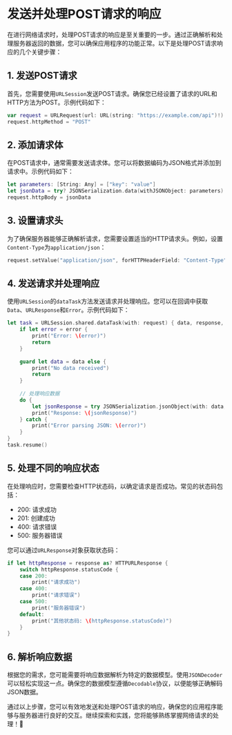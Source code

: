﻿# 发送并处理POST请求的响应

在进行网络请求时，处理POST请求的响应是至关重要的一步。通过正确解析和处理服务器返回的数据，您可以确保应用程序的功能正常。以下是处理POST请求响应的几个关键步骤：

## 1. 发送POST请求

首先，您需要使用`URLSession`发送POST请求。确保您已经设置了请求的URL和HTTP方法为POST。示例代码如下：

```swift
var request = URLRequest(url: URL(string: "https://example.com/api")!)
request.httpMethod = "POST"
```

## 2. 添加请求体

在POST请求中，通常需要发送请求体。您可以将数据编码为JSON格式并添加到请求中。示例代码如下：

```swift
let parameters: [String: Any] = ["key": "value"]
let jsonData = try? JSONSerialization.data(withJSONObject: parameters)
request.httpBody = jsonData
```

## 3. 设置请求头

为了确保服务器能够正确解析请求，您需要设置适当的HTTP请求头。例如，设置`Content-Type`为`application/json`：

```swift
request.setValue("application/json", forHTTPHeaderField: "Content-Type")
```

## 4. 发送请求并处理响应

使用`URLSession`的`dataTask`方法发送请求并处理响应。您可以在回调中获取`Data`、`URLResponse`和`Error`。示例代码如下：

```swift
let task = URLSession.shared.dataTask(with: request) { data, response, error in
    if let error = error {
        print("Error: \(error)")
        return
    }
    
    guard let data = data else {
        print("No data received")
        return
    }
    
    // 处理响应数据
    do {
        let jsonResponse = try JSONSerialization.jsonObject(with: data, options: [])
        print("Response: \(jsonResponse)")
    } catch {
        print("Error parsing JSON: \(error)")
    }
}
task.resume()
```

## 5. 处理不同的响应状态

在处理响应时，您需要检查HTTP状态码，以确定请求是否成功。常见的状态码包括：

- 200: 请求成功
- 201: 创建成功
- 400: 请求错误
- 500: 服务器错误

您可以通过`URLResponse`对象获取状态码：

```swift
if let httpResponse = response as? HTTPURLResponse {
    switch httpResponse.statusCode {
    case 200:
        print("请求成功")
    case 400:
        print("请求错误")
    case 500:
        print("服务器错误")
    default:
        print("其他状态码: \(httpResponse.statusCode)")
    }
}
```

## 6. 解析响应数据

根据您的需求，您可能需要将响应数据解析为特定的数据模型。使用`JSONDecoder`可以轻松实现这一点。确保您的数据模型遵循`Decodable`协议，以便能够正确解码JSON数据。

通过以上步骤，您可以有效地发送和处理POST请求的响应，确保您的应用程序能够与服务器进行良好的交互。继续探索和实践，您将能够熟练掌握网络请求的处理！🚀